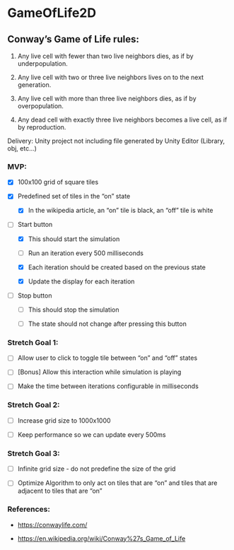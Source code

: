 # GameOfLife2D

## Conway’s Game of Life rules:

1. Any live cell with fewer than two live neighbors dies, as if by underpopulation.

2. Any live cell with two or three live neighbors lives on to the next generation.

3. Any live cell with more than three live neighbors dies, as if by overpopulation.

4. Any dead cell with exactly three live neighbors becomes a live cell, as if by reproduction.

Delivery: Unity project not including file generated by Unity Editor (Library, obj, etc…)

### MVP:

- [x] 100x100 grid of square tiles

- [x] Predefined set of tiles in the “on” state

    - [x] In the wikipedia article, an “on” tile is black, an “off” tile is white

- [ ] Start button

    - [x] This should start the simulation

    - [ ] Run an iteration every 500 milliseconds

    - [x] Each iteration should be created based on the previous state

    - [x] Update the display for each iteration

- [ ] Stop button

    - [ ] This should stop the simulation

    - [ ] The state should not change after pressing this button

### Stretch Goal 1:

- [ ] Allow user to click to toggle tile between “on” and “off” states

- [ ] [Bonus] Allow this interaction while simulation is playing

- [ ] Make the time between iterations configurable in milliseconds

### Stretch Goal 2:

- [ ] Increase grid size to 1000x1000

- [ ] Keep performance so we can update every 500ms

### Stretch Goal 3:

- [ ] Infinite grid size - do not predefine the size of the grid

- [ ] Optimize Algorithm to only act on tiles that are “on” and tiles that are adjacent to tiles that are “on”

### References: 

* https://conwaylife.com/

* https://en.wikipedia.org/wiki/Conway%27s_Game_of_Life
